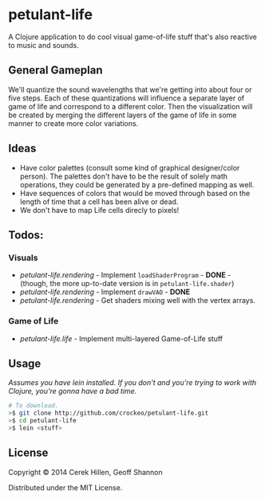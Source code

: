# petulant-life

A Clojure application to do cool visual game-of-life stuff that's also reactive
to music and sounds.

## General Gameplan

We'll quantize the sound wavelengths that we're getting into about four or
five steps. Each of these quantizations will influence a separate
layer of game of life and correspond to a different color. Then the
visualization will be created by merging the different layers of the
game of life in some manner to create more color variations.

## Ideas

* Have color palettes (consult some kind of graphical designer/color person).
  The palettes don't have to be the result of solely math operations, they
  could be generated by a pre-defined mapping as well.
* Have sequences of colors that would be moved through based on the length
  of time that a cell has been alive or dead.
* We don't have to map Life cells direcly to pixels!

## Todos:

### Visuals

* *petulant-life.rendering* - Implement `loadShaderProgram` - **DONE** - (though,
the more up-to-date version is in `petulant-life.shader`)
* *petulant-life.rendering* - Implement `drawVAO` - **DONE**
* *petulant-life.rendering* - Get shaders mixing well with the vertex arrays.

### Game of Life

* *petulant-life.life* - Implement multi-layered Game-of-Life stuff

## Usage

*Assumes you have lein installed. If you don't and you're trying to work with
Clojure, you're gonna have a bad time.*

```bash
# To download.
>$ git clone http://github.com/crockeo/petulant-life.git
>$ cd petulant-life
>$ lein <stuff>
```

## License

Copyright © 2014 Cerek Hillen, Geoff Shannon

Distributed under the MIT License.
